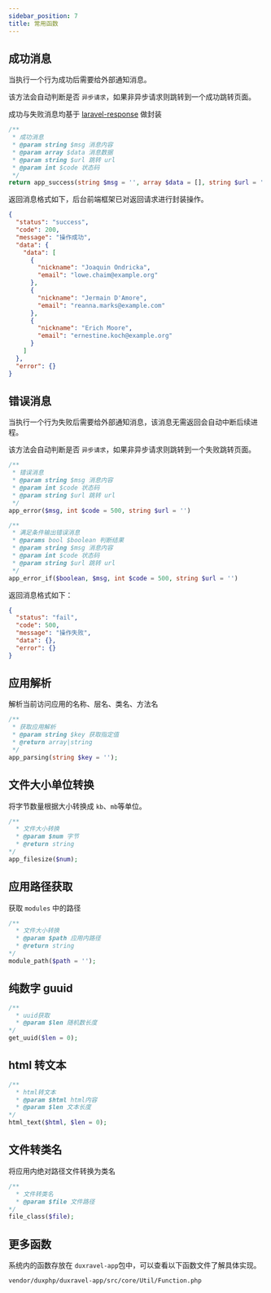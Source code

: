 ```yaml
---
sidebar_position: 7
title: 常用函数
---
```


## 成功消息

当执行一个行为成功后需要给外部通知消息。

该方法会自动判断是否 `异步请求`，如果非异步请求则跳转到一个成功跳转页面。

成功与失败消息均基于 [laravel-response](https://github.com/Jiannei/laravel-response) 做封装

```php
/**
 * 成功消息
 * @param string $msg 消息内容
 * @param array $data 消息数据
 * @param string $url 跳转 url
 * @param int $code 状态码
 */
return app_success(string $msg = '', array $data = [], string $url = '', int $code = 200)
```

返回消息格式如下，后台前端框架已对返回请求进行封装操作。

```json
{
  "status": "success",
  "code": 200,
  "message": "操作成功",
  "data": {
    "data": [
      {
        "nickname": "Joaquin Ondricka",
        "email": "lowe.chaim@example.org"
      },
      {
        "nickname": "Jermain D'Amore",
        "email": "reanna.marks@example.com"
      },
      {
        "nickname": "Erich Moore",
        "email": "ernestine.koch@example.org"
      }
    ]
  },
  "error": {}
}
```

## 错误消息

当执行一个行为失败后需要给外部通知消息，该消息无需返回会自动中断后续进程。

该方法会自动判断是否 `异步请求`，如果非异步请求则跳转到一个失败跳转页面。

```php
/**
 * 错误消息
 * @param string $msg 消息内容
 * @param int $code 状态码
 * @param string $url 跳转 url
 */
app_error($msg, int $code = 500, string $url = '')

/**
 * 满足条件输出错误消息
 * @params bool $boolean 判断结果
 * @param string $msg 消息内容
 * @param int $code 状态码
 * @param string $url 跳转 url
 */
app_error_if($boolean, $msg, int $code = 500, string $url = '')
```

返回消息格式如下：

```json
{
  "status": "fail",
  "code": 500,
  "message": "操作失败",
  "data": {},
  "error": {}
}
```

## 应用解析

解析当前访问应用的名称、层名、类名、方法名

```php
/**
 * 获取应用解析
 * @param string $key 获取指定值
 * @return array|string
 */
app_parsing(string $key = '');
```

## 文件大小单位转换

将字节数量根据大小转换成 `kb`、`mb`等单位。

```php
/**
  * 文件大小转换
  * @param $num 字节
  * @return string
*/
app_filesize($num);
```

## 应用路径获取

获取 `modules` 中的路径

```php
/**
  * 文件大小转换
  * @param $path 应用内路径
  * @return string
*/
module_path($path = '');
```

## 纯数字 guuid

```php
/**
  * uuid获取
  * @param $len 随机数长度
*/
get_uuid($len = 0);
```

## html 转文本

```php
/**
  * html转文本
  * @param $html html内容
  * @param $len 文本长度
*/
html_text($html, $len = 0);
```

## 文件转类名

将应用内绝对路径文件转换为类名

```php
/**
  * 文件转类名
  * @param $file 文件路径
*/
file_class($file);
```

## 更多函数

系统内的函数存放在 `duxravel-app`包中，可以查看以下函数文件了解具体实现。

```
vendor/duxphp/duxravel-app/src/core/Util/Function.php
```

